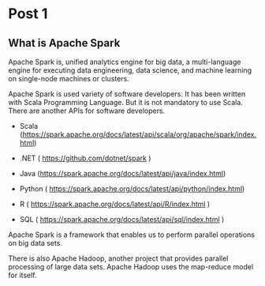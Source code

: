 # Post 1

## What is Apache Spark

Apache Spark is, unified analytics engine for big data, a multi-language engine for executing data engineering, data science, and machine learning on single-node machines or clusters.


Apache Spark is used variety of software developers. It has been written with Scala Programming Language.  But it is not mandatory to use Scala. 
There are another APIs for software developers.

- Scala (https://spark.apache.org/docs/latest/api/scala/org/apache/spark/index.html)

- .NET  ( https://github.com/dotnet/spark )

- Java (https://spark.apache.org/docs/latest/api/java/index.html)

- Python ( https://spark.apache.org/docs/latest/api/python/index.html)

- R ( https://spark.apache.org/docs/latest/api/R/index.html )

- SQL ( https://spark.apache.org/docs/latest/api/sql/index.html ) 


Apache Spark is a framework that enables us to perform parallel operations on big data sets.


There is also Apache Hadoop, another project that provides parallel processing of large data sets. Apache Hadoop uses the map-reduce model for itself.